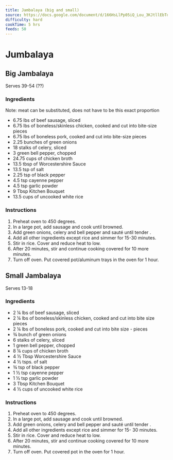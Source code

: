 ```yaml
---
title: Jambalaya (big and small)
source: https://docs.google.com/document/d/166HsLlPp05iQ_Lou_3KJtllEbTd9NIL9l3ZhsseOX9w/edit?usp=drive_link
difficulty: hard
cookTime: 5 hrs
feeds: 50
---
```


# Jumbalaya

## Big Jambalaya

Serves 39-54 (??)

### Ingredients
Note: meat can be substituted, does not have to be this exact proportion
- 6.75 lbs of beef sausage, sliced                     	             	                              	
- 6.75 lbs of boneless/skinless chicken, cooked and cut into bite-size pieces
- 6.75 lbs of boneless pork, cooked and cut into bite-size pieces
- 2.25 bunches of green onions
- 18 stalks of celery, sliced
- 3 green bell pepper, chopped 
- 24.75 cups of chicken broth        	                              	
- 13.5 tbsp of Worcestershire Sauce                	                              	
- 13.5 tsp of salt
- 2.25 tsp of black pepper
- 4.5 tsp cayenne pepper
- 4.5 tsp garlic powder
- 9 Tbsp Kitchen Bouquet
- 13.5 cups of uncooked white rice

### Instructions

1. Preheat oven to 450 degrees.
2. In a large pot, add sausage and cook until browned. 
3. Add green onions, celery and bell pepper and sauté until tender .
4. Add all other ingredients except rice and simmer for 15-30 minutes.
5. Stir in rice.  Cover and reduce heat to low.
6. After 20 minutes, stir and continue cooking covered for 10 more minutes.
7. Turn off oven.  Put covered pot/aluminum trays in the oven for 1 hour.

## Small Jambalaya

Serves 13-18

### Ingredients 

- 2 ¼ lbs of beef sausage, sliced                     	             	                              	
- 2 ¼ lbs of  boneless/skinless chicken, cooked and cut into bite size pieces          	             	
- 2 ¼ lbs of boneless pork, cooked and cut into bite size - pieces                                          	             	
- ¾ bunch of green onions
- 6 stalks of celery, sliced
- 1 green bell pepper, chopped                       	                              	
- 8 ¼ cups of chicken broth                             	                              	
- 4 ½ Tbsp Worcestershire Sauce                	                              	
- 4 ½ tsps. of salt
- ¾ tsp of black pepper
- 1 ½ tsp cayenne pepper
- 1 ½ tsp garlic powder
- 3 Tbsp Kitchen Bouquet
- 4 ½ cups of uncooked white rice

### Instructions

1.  Preheat oven to 450 degrees.
2.  In a large pot, add sausage and cook until browned. 
3.  Add green onions, celery and bell pepper and sauté until tender .
4.  Add all other ingredients except rice and simmer for 15- 30 minutes.
5.  Stir in rice.  Cover and reduce heat to low.
6.  After 20 minutes, stir and continue cooking covered for 10 more minutes.
7.  Turn off oven.  Put covered pot in the oven for 1 hour.
